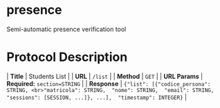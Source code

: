 # presence
Semi-automatic presence verification tool

# Protocol Description

| **Title**      | Students List                         |
| **URL**        | `/list`                               |
| **Method**     | `GET`                                 |
| **URL Params** | **Required:** `section=STRING`        |
| **Response**   | `{"list": [{"codice_persona": STRING, <br>"matricola": STRING,  "nome": STRING,  "email": STRING, "sessions": [SESSION, ...]}, ...],  "timestamp": INTEGER}` |


